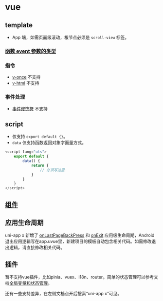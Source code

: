 # vue

## template

- App 端，如需页面级滚动，根节点必须是 `scroll-view` 标签。

### [函数 event 参数的类型](uni-app-x/tutorial/codegap.md#function-event-argument-type)

### 指令

- [v-once](https://uniapp.dcloud.net.cn/tutorial/vue3-basics.html#v-once) 不支持
- [v-html](https://uniapp.dcloud.net.cn/tutorial/vue3-basics.html#v-html) 不支持

### 事件处理

- [事件修饰符](https://uniapp.dcloud.net.cn/tutorial/vue3-basics.html#%E4%BA%8B%E4%BB%B6%E4%BF%AE%E9%A5%B0%E7%AC%A6) 不支持

## script

- 仅支持 `export default {}`。
- `data` 仅支持函数返回对象字面量方式。
```ts
<script lang="uts">
	export default {
		data() {
			return {
				// 必须写这里
			}
		}
	}
</script>
```

## [组件](uni-app-x/component/readme.md)

## 应用生命周期
uni-app x 新增了 [onLastPageBackPress](collocation/App.md#applifecycle) 和 [onExit](collocation/App.md#applifecycle) 应用级生命周期，Android退出应用逻辑写在app.uvue里，新建项目的模板自动包含相关代码。如需修改退出逻辑，请直接修改相关代码。

## 插件

暂不支持vue插件，比如pinia、vuex、i18n、router。简单的状态管理可以参考文档[全局变量和状态管理](uni-app-x/tutorial/store.md)。

还有一些支持差异，在左侧文档点开后搜索“uni-app x”可见。
